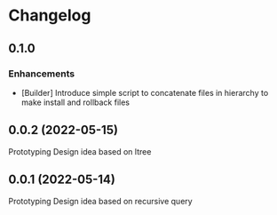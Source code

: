 # Changelog

## 0.1.0

### Enhancements
  - [Builder] Introduce simple script to concatenate files in hierarchy to make install and rollback files 

## 0.0.2 (2022-05-15)

Prototyping Design idea based on ltree

## 0.0.1 (2022-05-14)

Prototyping Design idea based on recursive query